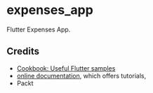 # expenses_app

Flutter Expenses App.

## Credits
- [Cookbook: Useful Flutter samples](https://flutter.dev/docs/cookbook)
- [online documentation](https://flutter.dev/docs), which offers tutorials,
- Packt


